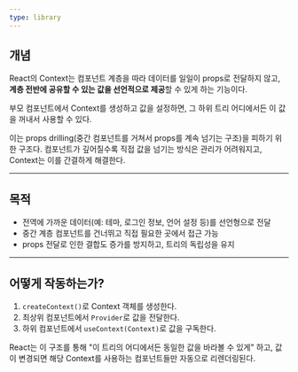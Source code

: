```yaml
---
type: library
---
```

## 개념

React의 Context는 컴포넌트 계층을 따라 데이터를 일일이 props로 전달하지 않고, **계층 전반에 공유할 수 있는 값을 선언적으로 제공**할 수 있게 하는 기능이다.

부모 컴포넌트에서 Context를 생성하고 값을 설정하면, 그 하위 트리 어디에서든 이 값을 꺼내서 사용할 수 있다.

이는 props drilling(중간 컴포넌트를 거쳐서 props를 계속 넘기는 구조)을 피하기 위한 구조다. 컴포넌트가 깊어질수록 직접 값을 넘기는 방식은 관리가 어려워지고, Context는 이를 간결하게 해결한다.

---

## 목적

- 전역에 가까운 데이터(예: 테마, 로그인 정보, 언어 설정 등)를 선언형으로 전달
- 중간 계층 컴포넌트를 건너뛰고 직접 필요한 곳에서 접근 가능
- props 전달로 인한 결합도 증가를 방지하고, 트리의 독립성을 유지

---

## 어떻게 작동하는가?

1. `createContext()`로 Context 객체를 생성한다.
2. 최상위 컴포넌트에서 `Provider`로 값을 전달한다.
3. 하위 컴포넌트에서 `useContext(Context)`로 값을 구독한다.

React는 이 구조를 통해 "이 트리의 어디에서든 동일한 값을 바라볼 수 있게" 하고, 값이 변경되면 해당 Context를 사용하는 컴포넌트들만 자동으로 리렌더링된다.